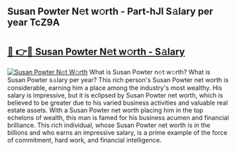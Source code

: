 ## Susan Powter N𝚎t w𝚘rth - Part-hJI S𝚊lary per year TcZ9A

# <h2><a href="http://gc3srq.nevu.top/?p=Susan+Powter">🔗 👉🔴 Susan Powter N𝚎t w𝚘rth - S𝚊lary</a></h2>

[![Susan Powter N𝚎t W𝚘rth](https://i.imgur.com/Oavwk0R.jpeg)](http://gc3srq.nevu.top/?p=Susan+Powter)
What is Susan Powter n𝚎t w𝚘rth? What is Susan Powter s𝚊lary per year?
This rich person's Susan Powter net worth is considerable, earning him a place among the industry's most wealthy. His salary is impressive, but it is eclipsed by Susan Powter net worth, which is believed to be greater due to his varied business activities and valuable real estate assets. With a Susan Powter net worth placing him in the top echelons of wealth, this man is famed for his business acumen and financial brilliance. This rich individual, whose Susan Powter net worth is in the billions and who earns an impressive salary, is a prime example of the force of commitment, hard work, and financial intelligence.
